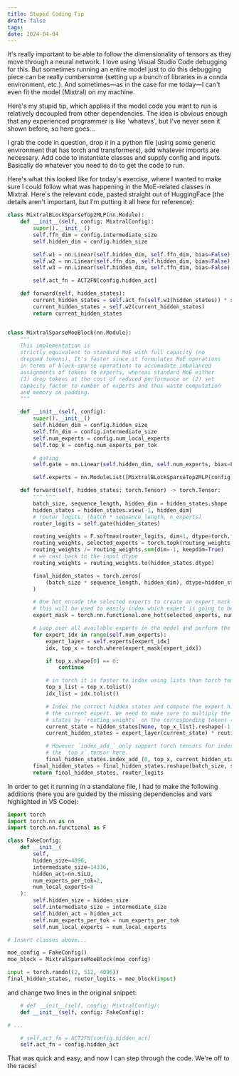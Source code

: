 ```yaml
---
title: Stupid Coding Tip
draft: false
tags: 
date: 2024-04-04
---
```

It's really important to be able to follow the dimensionality of tensors as they move through a neural network. I love using Visual Studio Code debugging for this. But sometimes running an entire model just to do this debugging piece can be really cumbersome (setting up a bunch of libraries in a conda environment, etc.). And sometimes—as in the case for me today—I can't even fit the model (Mixtral) on my machine.

Here's my stupid tip, which applies if the model code you want to run is relatively decoupled from other dependencies. The idea is obvious enough that any experienced programmer is like 'whatevs', but I've never seen it shown before, so here goes...

I grab the code in question, drop it in a python file (using some generic environment that has torch and transformers), add whatever imports are necessary. Add code to instantiate classes and supply config and inputs. Basically do whatever you need to do to get the code to run.

Here's what this looked like for today's exercise, where I wanted to make sure I could follow what was happening in the MoE-related classes in Mixtral. Here's the relevant code, pasted straight out of HuggingFace (the details aren't important, but I'm putting it all here for reference):

```python
class MixtralBLockSparseTop2MLP(nn.Module):
    def __init__(self, config: MixtralConfig):
        super().__init__()
        self.ffn_dim = config.intermediate_size
        self.hidden_dim = config.hidden_size

        self.w1 = nn.Linear(self.hidden_dim, self.ffn_dim, bias=False)
        self.w2 = nn.Linear(self.ffn_dim, self.hidden_dim, bias=False)
        self.w3 = nn.Linear(self.hidden_dim, self.ffn_dim, bias=False)

        self.act_fn = ACT2FN[config.hidden_act]

    def forward(self, hidden_states):
        current_hidden_states = self.act_fn(self.w1(hidden_states)) * self.w3(hidden_states)
        current_hidden_states = self.w2(current_hidden_states)
        return current_hidden_states


class MixtralSparseMoeBlock(nn.Module):
    """
    This implementation is
    strictly equivalent to standard MoE with full capacity (no
    dropped tokens). It's faster since it formulates MoE operations
    in terms of block-sparse operations to accomodate imbalanced
    assignments of tokens to experts, whereas standard MoE either
    (1) drop tokens at the cost of reduced performance or (2) set
    capacity factor to number of experts and thus waste computation
    and memory on padding.
    """

    def __init__(self, config):
        super().__init__()
        self.hidden_dim = config.hidden_size
        self.ffn_dim = config.intermediate_size
        self.num_experts = config.num_local_experts
        self.top_k = config.num_experts_per_tok

        # gating
        self.gate = nn.Linear(self.hidden_dim, self.num_experts, bias=False)

        self.experts = nn.ModuleList([MixtralBLockSparseTop2MLP(config) for _ in range(self.num_experts)])

    def forward(self, hidden_states: torch.Tensor) -> torch.Tensor:
        """ """
        batch_size, sequence_length, hidden_dim = hidden_states.shape
        hidden_states = hidden_states.view(-1, hidden_dim)
        # router_logits: (batch * sequence_length, n_experts)
        router_logits = self.gate(hidden_states)

        routing_weights = F.softmax(router_logits, dim=1, dtype=torch.float)
        routing_weights, selected_experts = torch.topk(routing_weights, self.top_k, dim=-1)
        routing_weights /= routing_weights.sum(dim=-1, keepdim=True)
        # we cast back to the input dtype
        routing_weights = routing_weights.to(hidden_states.dtype)

        final_hidden_states = torch.zeros(
            (batch_size * sequence_length, hidden_dim), dtype=hidden_states.dtype, device=hidden_states.device
        )

        # One hot encode the selected experts to create an expert mask
        # this will be used to easily index which expert is going to be sollicitated
        expert_mask = torch.nn.functional.one_hot(selected_experts, num_classes=self.num_experts).permute(2, 1, 0)

        # Loop over all available experts in the model and perform the computation on each expert
        for expert_idx in range(self.num_experts):
            expert_layer = self.experts[expert_idx]
            idx, top_x = torch.where(expert_mask[expert_idx])

            if top_x.shape[0] == 0:
                continue

            # in torch it is faster to index using lists than torch tensors
            top_x_list = top_x.tolist()
            idx_list = idx.tolist()

            # Index the correct hidden states and compute the expert hidden state for
            # the current expert. We need to make sure to multiply the output hidden
            # states by `routing_weights` on the corresponding tokens (top-1 and top-2)
            current_state = hidden_states[None, top_x_list].reshape(-1, hidden_dim)
            current_hidden_states = expert_layer(current_state) * routing_weights[top_x_list, idx_list, None]

            # However `index_add_` only support torch tensors for indexing so we'll use
            # the `top_x` tensor here.
            final_hidden_states.index_add_(0, top_x, current_hidden_states.to(hidden_states.dtype))
        final_hidden_states = final_hidden_states.reshape(batch_size, sequence_length, hidden_dim)
        return final_hidden_states, router_logits
```

In order to get it running in a standalone file, I had to make the following additions (here you are guided by the missing dependencies and vars highlighted in VS Code):

```python
import torch
import torch.nn as nn
import torch.nn.functional as F

class FakeConfig:
	def __init__(
		self,
		hidden_size=4096,
		intermediate_size=14336,
		hidden_act=nn.SiLU,
		num_experts_per_tok=2,
		num_local_experts=8
	):
		self.hidden_size = hidden_size
		self.intermediate_size = intermediate_size
		self.hidden_act = hidden_act
		self.num_experts_per_tok = num_experts_per_tok
		self.num_local_experts = num_local_experts

# Insert classes above...

moe_config = FakeConfig()
moe_block = MixtralSparseMoeBlock(moe_config)

input = torch.randn((2, 512, 4096))
final_hidden_states, router_logits = moe_block(input)
```

and change two lines in the original snippet:

```python
	# def __init__(self, config: MixtralConfig):
	def __init__(self, config: FakeConfig):

# ...

	# self.act_fn = ACT2FN[config.hidden_act]
	self.act_fn = config.hidden_act
```

That was quick and easy, and now I can step through the code. We're off to the races!
